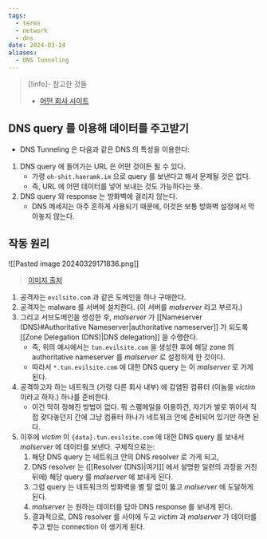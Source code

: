 ```yaml
---
tags:
  - terms
  - network
  - dns
date: 2024-03-24
aliases:
  - DNS Tunneling
---
```

> [!info]- 참고한 것들
> - [어떤 회사 사이트](https://www.cynet.com/attack-techniques-hands-on/how-hackers-use-dns-tunneling-to-own-your-network/)

## DNS query 를 이용해 데이터를 주고받기

- DNS Tunneling 은 다음과 같은 DNS 의 특성을 이용한다:
1. DNS query 에 들어가는 URL 은 어떤 것이든 될 수 있다.
	- 가령 `oh-shit.haeramk.im` 으로 query 를 보낸다고 해서 문제될 것은 없다.
	- 즉, URL 에 어떤 데이터를 넣어 보내는 것도 가능하다는 뜻.
2. DNS query 와 response 는 방화벽에 걸리지 않는다.
	- DNS 메세지는 아주 흔하게 사용되기 때문에, 이것은 보통 방화벽 설정에서 막아놓지 않는다.

## 작동 원리

![[Pasted image 20240329171836.png]]
> [이미지 출처](https://www.cynet.com/attack-techniques-hands-on/how-hackers-use-dns-tunneling-to-own-your-network/)

1. 공격자는 `evilsite.com` 과 같은 도메인을 하나 구매한다.
2. 공격자는 malware 를 서버에 설치한다. (이 서버를 *malserver* 라고 부르자.)
3. 그리고 서브도메인을 생성한 후, *malserver* 가 [[Nameserver (DNS)#Authoritative Nameserver|authoritative nameserver]] 가 되도록 [[Zone Delegation (DNS)|DNS delegation]] 을 수행한다.
	- 즉, 위의 예시에서는 `tun.evilsite.com` 을 생성한 후에 해당 zone 의 authoritative nameserver 를 *malserver* 로 설정하게 한 것이다.
	- 따라서 `*.tun.evilsite.com` 에 대한 DNS query 는 이 *malserver* 로 가게 된다.
4. 공격하고자 하는 네트워크 (가령 다른 회사 내부) 에 감염된 컴퓨터 (이놈을 *victim* 이라고 하자.) 하나를 준비한다.
	- 이건 딱히 정해진 방법이 없다. 뭐 스팸메일을 이용하건, 자기가 발로 뛰어서 직접 갖다놓던지 간에 그냥 컴퓨터 하나가 네트워크 안에 준비되어 있기만 하면 된다.
5. 이후에 *victim* 이 `{data}.tun.evilsite.com` 에 대한 DNS query 를 보내서 *malserver* 에 데이터를 보낸다. 구체적으로는:
	1. 해당 DNS query 는 네트워크 안의 DNS resolver 로 가게 되고,
	2. DNS resolver 는 ([[Resolver (DNS)|여기]] 에서 설명한 일련의 과정을 거친 뒤에) 해당 query 를 *malserver* 에 보내게 된다.
	3. 그럼 query 는 네트워크의 방화벽을 별 탈 없이 뚫고 *malserver* 에 도달하게 된다.
	4. *malserver* 는 원하는 데이터를 담아 DNS response 를 보내게 된다.
	5. 결과적으로, DNS resolver 를 사이에 두고 *victim* 과 *malserver* 가 데이터를 주고 받는 connection 이 생기게 된다.
